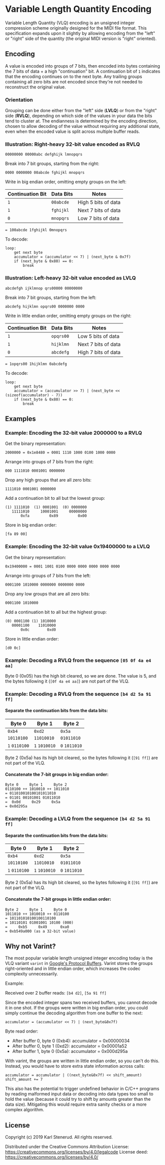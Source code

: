 Variable Length Quantity Encoding
=================================

Variable Length Quantity (VLQ) encoding is an unsigned integer compression scheme originally designed for the MIDI file format. This specification expands upon it slightly by allowing encoding from the "left" or "right" side of the quantity (the original MIDI version is "right" oriented).



Encoding
--------

A value is encoded into groups of 7 bits, then encoded into bytes containing the 7 bits of data + a high "continuation" bit. A continuation bit of `1` indicates that the encoding continues on to the next byte. Any trailing groups containing all zero bits are not encoded since they're not needed to reconstruct the original value.


### Orientation

Grouping can be done either from the "left" side (**LVLQ**) or from the "right" side (**RVLQ**), depending on which side of the values in your data the bits tend to cluster at. The endianness is determined by the encoding direction, chosen to allow decoding of the value without requiring any additional state, even when the encoded value is split across multiple buffer reads.


### Illustration: Right-heavy 32-bit value encoded as RVLQ

    00000000 00000abc defghijk lmnopqrs

Break into 7 bit groups, starting from the right:

    0000 0000000 00abcde fghijkl mnopqrs

Write in big endian order, omitting empty groups on the left:

| Continuation Bit | Data Bits  | Notes               |
| ---------------- | ---------- | ------------------- |
|              `1` | `00abcde`  | High 5 bits of data |
|              `1` | `fghijkl`  | Next 7 bits of data |
|              `0` | `mnopqrs`  | Low 7 bits of data  |

    = 100abcde 1fghijkl 0mnopqrs

To decode:

    loop:
        get next byte
        accumulator = (accumulator << 7) | (next_byte & 0x7f)
        if (next_byte & 0x80) == 0:
            break


### Illustration: Left-heavy 32-bit value encoded as LVLQ

    abcdefgh ijklmnop qrs00000 00000000

Break into 7 bit groups, starting from the left:

    abcdefg hijklmn opqrs00 0000000 0000

Write in little endian order, omitting empty groups on the right:

| Continuation Bit | Data Bits  | Notes               |
| ---------------- | ---------- | ------------------- |
|              `1` | `opqrs00`  | Low 5 bits of data  |
|              `1` | `hijklmn`  | Next 7 bits of data |
|              `0` | `abcdefg`  | High 7 bits of data |

    = 1opqrs00 1hijklmn 0abcdefg

To decode:

    loop:
        get next byte
        accumulator = (accumulator >> 7) | (next_byte << (sizeof(accumulator) - 7))
        if (next_byte & 0x80) == 0:
            break



Examples
--------

### Example: Encoding the 32-bit value 2000000 to a RVLQ

Get the binary representation:

    2000000 = 0x1e8480 = 0001 1110 1000 0100 1000 0000

Arrange into groups of 7 bits from the right:

    000 1111010 0001001 0000000

Drop any high groups that are all zero bits:

    1111010 0001001 0000000

Add a continuation bit to all but the lowest group:

    (1) 1111010  (1) 0001001  (0) 0000000
       11111010     10001001     00000000
           0xfa         0x89         0x00

Store in big endian order:

    [fa 89 00]


### Example: Encoding the 32-bit value 0x19400000 to a LVLQ

Get the binary representation:

    0x19400000 = 0001 1001 0100 0000 0000 0000 0000 0000

Arrange into groups of 7 bits from the left:

    0001100 1010000 0000000 0000000 0000

Drop any low groups that are all zero bits:

    0001100 1010000

Add a continuation bit to all but the highest group:

    (0) 0001100 (1) 1010000
       00001100    11010000
           0x0c        0xd0

Store in little endian order:

    [d0 0c]


### Example: Decoding a RVLQ from the sequence `[05 0f 4a e4 aa]`

Byte 0 (0x05) has the high bit cleared, so we are done. The value is 5, and the bytes following it (`[0f 4a e4 aa]`) are not part of the VLQ.


### Example: Decoding a RVLQ from the sequence `[b4 d2 5a 91 ff]`

#### Separate the continuation bits from the data bits:

| Byte 0        | Byte 1        | Byte 2        |
| ------------- | ------------- | ------------- |
|        `0xb4` |        `0xd2` |        `0x5a` |
|    `10110100` |    `11010010` |    `01011010` |
| `1` `0110100` | `1` `1010010` | `0` `1011010` |

Byte 2 (0x5a) has its high bit cleared, so the bytes following it (`[91 ff]`) are not part of the VLQ.

#### Concatenate the 7-bit groups in big endian order:

    Byte 0     Byte 1     Byte 2
    0110100 ++ 1010010 ++ 1011010
    = 011010010100101011010
    = 01101 00101001 01011010
    =  0x0d     0x29     0x5a
    = 0x0d295a


### Example: Decoding a LVLQ from the sequence `[b4 d2 5a 91 ff]`

#### Separate the continuation bits from the data bits:

| Byte 0        | Byte 1        | Byte 2        |
| ------------- | ------------- | ------------- |
|        `0xb4` |        `0xd2` |        `0x5a` |
|    `10110100` |    `11010010` |    `01011010` |
| `1` `0110100` | `1` `1010010` | `0` `1011010` |

Byte 2 (0x5a) has its high bit cleared, so the bytes following it (`[91 ff]`) are not part of the VLQ.

#### Concatenate the 7-bit groups in little endian order:

    Byte 2     Byte 1     Byte 0
    1011010 ++ 1010010 ++ 0110100
    = 101101010100100110100
    = 10110101 01001001 10100 (000)
    =     0xb5     0x49      0xa0
    = 0xb549a000 (as a 32-bit value)



Why not Varint?
---------------

The most popular variable length unsigned integer encoding today is the VLQ variant `varint` in [Google's Protocol Buffers](https://developers.google.com/protocol-buffers/docs/encoding). Varint stores the groups right-oriented and in little endian order, which increases the codec complexity unnecessarily.

Example:

Received over 2 buffer reads: `[b4 d2]`, `[5a 91 ff]`

Since the encoded integer spans two received buffers, you cannot decode it in one shot. If the groups were written in big endian order, you could simply continue the decoding algorithm from one buffer to the next:

    accumulator = (accumulator << 7) | (next_byte&0x7f)

Byte read order:
* After buffer 0, byte 0 (0xb4): accumulator = 0x00000034
* After buffer 0, byte 1 (0xd2): accumulator = 0x00001a52
* After buffer 1, byte 0 (0x5a): accumulator = 0x000d295a

With varint, the groups are written in little endian order, so you can't do this. Instead, you would have to store extra state information across calls:

    accumulator = accumulator | ((next_byte&0x7f) << shift_amount)
    shift_amount += 7

This also has the potential to trigger undefined behavior in C/C++ programs by reading malformed input data or decoding into data types too small to hold the value (because it could try to shift by amounts greater than the data size). Mitigating this would require extra sanity checks or a more complex algorithm.



License
-------

Copyright (c) 2019 Karl Stenerud. All rights reserved.

Distributed under the Creative Commons Attribution License: https://creativecommons.org/licenses/by/4.0/legalcode
License deed: https://creativecommons.org/licenses/by/4.0/
